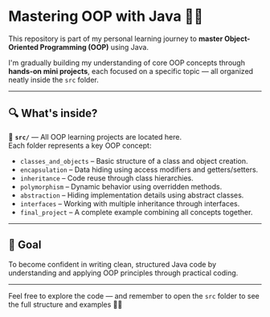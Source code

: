 # Mastering OOP with Java 🧠✨

This repository is part of my personal learning journey to **master Object-Oriented Programming (OOP)** using Java.

I'm gradually building my understanding of core OOP concepts through **hands-on mini projects**, each focused on a specific topic — all organized neatly inside the `src` folder.

---

## 🔍 What's inside?

📁 **`src/`** — All OOP learning projects are located here.  
Each folder represents a key OOP concept:

- `classes_and_objects` – Basic structure of a class and object creation.
- `encapsulation` – Data hiding using access modifiers and getters/setters.
- `inheritance` – Code reuse through class hierarchies.
- `polymorphism` – Dynamic behavior using overridden methods.
- `abstraction` – Hiding implementation details using abstract classes.
- `interfaces` – Working with multiple inheritance through interfaces.
- `final_project` – A complete example combining all concepts together.

---

## 🚀 Goal

To become confident in writing clean, structured Java code by understanding and applying OOP principles through practical coding.

---

Feel free to explore the code — and remember to open the `src` folder to see the full structure and examples 👀✨
